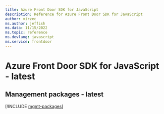 ```yaml
---
title: Azure Front Door SDK for JavaScript
description: Reference for Azure Front Door SDK for JavaScript
author: xirzec
ms.author: jeffish
ms.data: 11/15/2022
ms.topic: reference
ms.devlang: javascript
ms.service: frontdoor
---
```

# Azure Front Door SDK for JavaScript - latest

## Management packages - latest
[!INCLUDE [mgmt-packages](front-door-mgmt-index.md)]
